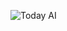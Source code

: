 ![Today AI](https://github.com/chinalantern/open-ai/tree/master/src/assets/screenshots/mainpage.png)
